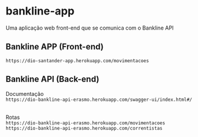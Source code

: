 # bankline-app
Uma aplicação web front-end que se comunica com o Bankline API

## Bankline APP (Front-end)
```https://dio-santander-app.herokuapp.com/movimentacoes```


## Bankline API (Back-end)
Documentação<br>
```https://dio-bankline-api-erasmo.herokuapp.com/swagger-ui/index.html#/```
    
<br>Rotas<br>
```https://dio-bankline-api-erasmo.herokuapp.com/movimentacoes```
<br>
```https://dio-bankline-api-erasmo.herokuapp.com/correntistas```

